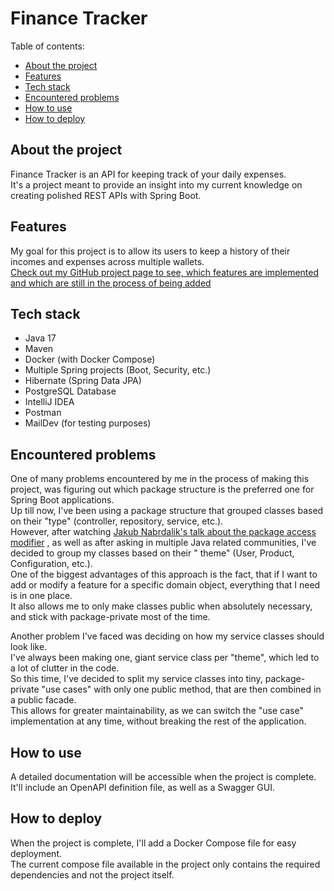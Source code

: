 # Finance Tracker

Table of contents:

- [About the project](#about-the-project)
- [Features](#features)
- [Tech stack](#tech-stack)
- [Encountered problems](#encountered-problems)
- [How to use](#how-to-use)
- [How to deploy](#how-to-deploy)

## About the project

Finance Tracker is an API for keeping track of your daily expenses.  
It's a project meant to provide an insight into my current knowledge on creating polished REST APIs with Spring Boot.

## Features

My goal for this project is to allow its users to keep a history of their incomes and expenses across multiple
wallets.  
[Check out my GitHub project page to see, which features are implemented and which are still in the process of being added](https://github.com/users/Eukon05/projects/3)

## Tech stack

- Java 17
- Maven
- Docker (with Docker Compose)
- Multiple Spring projects (Boot, Security, etc.)
- Hibernate (Spring Data JPA)
- PostgreSQL Database
- IntelliJ IDEA
- Postman
- MailDev (for testing purposes)

## Encountered problems

One of many problems encountered by me in the process of making this project, was figuring out which package structure
is the preferred one for Spring Boot applications.  
Up till now, I've been using a package structure that grouped classes based on their "type" (controller, repository,
service, etc.).  
However, after
watching [Jakub Nabrdalik's talk about the package access modifier](https://www.youtube.com/watch?v=ILBX9fa9aJo&t=1398s)
, as well as after asking in multiple Java related communities, I've decided to group my classes based on their "
theme" (User, Product, Configuration, etc.).  
One of the biggest advantages of this approach is the fact, that if I want to add or modify a feature for a specific
domain object, everything that I need is in one place.  
It also allows me to only make classes public when absolutely necessary, and stick with package-private most of the
time.

Another problem I've faced was deciding on how my service classes should look like.  
I've always been making one, giant service class per "theme", which led to a lot of clutter in the code.  
So this time, I've decided to split my service classes into tiny, package-private "use cases" with only one public
method, that are then combined in a public facade.  
This allows for greater maintainability, as we can switch the "use case" implementation at any time, without breaking
the rest of the application.

## How to use

A detailed documentation will be accessible when the project is complete.  
It'll include an OpenAPI definition file, as well as a Swagger GUI.

## How to deploy

When the project is complete, I'll add a Docker Compose file for easy deployment.  
The current compose file available in the project only contains the required dependencies and not the project itself.